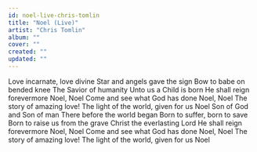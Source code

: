 ```yaml
---
id: noel-live-chris-tomlin
title: "Noel (Live)"
artist: "Chris Tomlin"
album: ""
cover: ""
created: ""
updated: ""
---
```


Love incarnate, love divine
Star and angels gave the sign
Bow to babe on bended knee
The Savior of humanity
Unto us a Child is born
He shall reign forevermore
Noel, Noel
Come and see what God has done
Noel, Noel
The story of amazing love!
The light of the world, given for us
Noel
Son of God and Son of man
There before the world began
Born to suffer, born to save
Born to raise us from the grave
Christ the everlasting Lord
Hе shall reign forevermorе
Noel, Noel
Come and see what God has done
Noel, Noel
The story of amazing love!
The light of the world, given for us
Noel